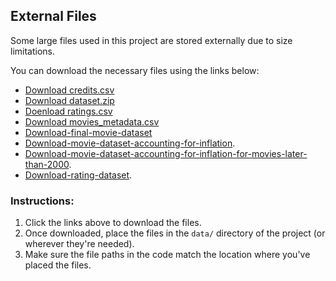 ## External Files

Some large files used in this project are stored externally due to size limitations.

You can download the necessary files using the links below:

- [Download credits.csv](https://drive.google.com/file/d/1Qy85zGdSu1v9wi5Giv56AQ4EL4z5cc_f/view?usp=sharing)
- [Download dataset.zip](https://drive.google.com/file/d/your-other-file-id/view?usp=sharing)
- [Doenload ratings.csv](https://drive.google.com/file/d/1YaQH1D6Xb2MHj0g_jRFjv9BQ90rqaL3e/view?usp=sharing)
- [Download movies_metadata.csv](https://drive.google.com/file/d/1J2QK3KzSDwce9633lSQ32YDR8S4RmpU0/view?usp=sharing)
- [Download-final-movie-dataset](https://drive.google.com/file/d/1yRgxFjLLNqHmPcb3s_N6CEvzgVLvO0GX/view?usp=drive_link)
- [Download-movie-dataset-accounting-for-inflation](https://drive.google.com/file/d/1VX2QptJ4d1jjAoH8bYGOUT4AlxcZ4RYH/view?usp=drive_link).
- [Download-movie-dataset-accounting-for-inflation-for-movies-later-than-2000](https://drive.google.com/file/d/132bWpax5tbQxK8nEj744-pZI2JOiEA71/view?usp=drive_link).
- [Download-rating-dataset](https://drive.google.com/file/d/1P9_DrDyAMrfFCu0ygcULsdpzt2qFaMox/view?usp=sharing).

### Instructions:
1. Click the links above to download the files.
2. Once downloaded, place the files in the `data/` directory of the project (or wherever they're needed).
3. Make sure the file paths in the code match the location where you've placed the files.
